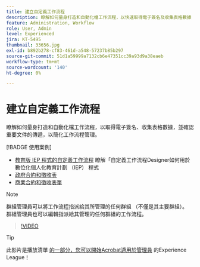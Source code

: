 ```yaml
---
title: 建立自定義工作流程
description: 瞭解如何量身打造和自動化檔工作流程，以快速取得電子簽名及收集表格數據
feature: Administration, Workflow
role: User, Admin
level: Experienced
jira: KT-5495
thumbnail: 33656.jpg
exl-id: b892b278-cf83-461d-a548-57237b85b297
source-git-commit: 51d1a59999a7132cb6e47351cc39a93d9a38eaeb
workflow-type: tm+mt
source-wordcount: '140'
ht-degree: 0%

---
```


# 建立自定義工作流程

瞭解如何量身打造和自動化檔工作流程，以取得電子簽名、收集表格數據，並確認重要文件的傳遞，以簡化工作流程管理。

[!BADGE 使用案例]

* [教育版 IEP 程式的自定義工作流程](https://experienceleague.adobe.com/docs/document-cloud-learn/sign-learning-hub/expand/recipes/edu/usecase-edu-iep.html?lang=zh-Hant)
瞭解「自定義工作流程Designer如何用於數位化個人化教育計劃 （IEP） 程式
* [政府合約和徵收表](https://experienceleague.adobe.com/docs/document-cloud-learn/sign-learning-hub/expand/recipes/gov/usecasegovcontracts.html?lang=zh-Hant)
* [商業合約和徵收表單](https://experienceleague.adobe.com/docs/document-cloud-learn/sign-learning-hub/expand/recipes/com/usecasecomcontracts.html?lang=zh-Hant)

>[!NOTE]
>
>群組管理員可以將工作流程指派給其所管理的任何群組 （不僅是其主要群組）。 群組管理員也可以編輯指派給其管理的任何群組的工作流程。

>[!VIDEO](https://video.tv.adobe.com/v/33656?quality=12&learn=on&hidetitle=true)

>[!TIP]
>
>此影片是播放清單 [的一部分，您可以開始Acrobat適用於管理員](https://experienceleague.adobe.com/zh-hant/playlists/acrobat-sign-get-started-administrators) 的Experience League！

